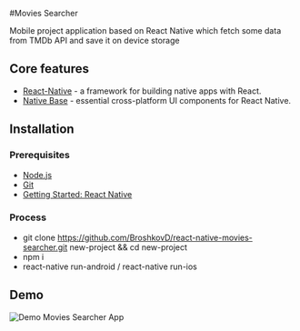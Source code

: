 #Movies Searcher

Mobile project application based on React Native which fetch some data from TMDb API and save it on device storage

## Core features

* [React-Native](https://facebook.github.io/react-native/) - a framework for building native apps with React.
* [Native Base](https://nativebase.io/) -  essential cross-platform UI components for React Native.

## Installation

### Prerequisites

* [Node.js](https://nodejs.org)
* [Git](https://git-scm.com)
* [Getting Started: React Native](http://facebook.github.io/react-native/docs/getting-started.html)

### Process

* git clone https://github.com/BroshkovD/react-native-movies-searcher.git new-project && cd new-project
* npm i
* react-native run-android / react-native run-ios


## Demo
![Demo Movies Searcher App](https://gifyu.com/images/moviesSearcher.gif)
